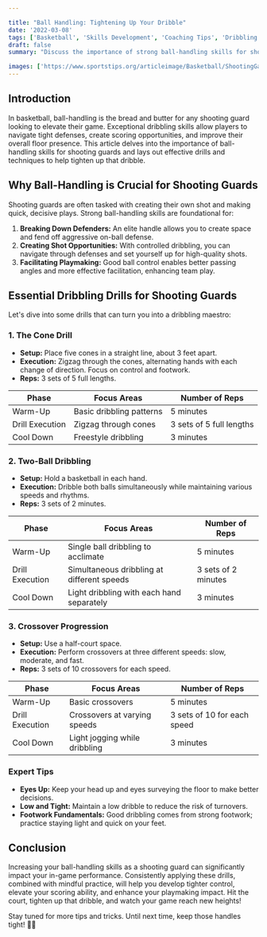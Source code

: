 ```yaml
---

title: "Ball Handling: Tightening Up Your Dribble"
date: '2022-03-08'
tags: ['Basketball', 'Skills Development', 'Coaching Tips', 'Dribbling Drills', 'Shooting Guards']
draft: false
summary: "Discuss the importance of strong ball-handling skills for shooting guards, including drills and techniques to improve control."

images: ['https://www.sportstips.org/articleimage/Basketball/ShootingGaurd/ball_handling_tightening_up_your_dribble.webp']
---
```


## Introduction

In basketball, ball-handling is the bread and butter for any shooting guard looking to elevate their game. Exceptional dribbling skills allow players to navigate tight defenses, create scoring opportunities, and improve their overall floor presence. This article delves into the importance of ball-handling skills for shooting guards and lays out effective drills and techniques to help tighten up that dribble.

## Why Ball-Handling is Crucial for Shooting Guards

Shooting guards are often tasked with creating their own shot and making quick, decisive plays. Strong ball-handling skills are foundational for:

1. **Breaking Down Defenders:** An elite handle allows you to create space and fend off aggressive on-ball defense.
2. **Creating Shot Opportunities:** With controlled dribbling, you can navigate through defenses and set yourself up for high-quality shots.
3. **Facilitating Playmaking:** Good ball control enables better passing angles and more effective facilitation, enhancing team play.

## Essential Dribbling Drills for Shooting Guards

Let's dive into some drills that can turn you into a dribbling maestro:

### 1. The Cone Drill

- **Setup:** Place five cones in a straight line, about 3 feet apart.
- **Execution:** Zigzag through the cones, alternating hands with each change of direction. Focus on control and footwork.
- **Reps:** 3 sets of 5 full lengths.

| Phase            | Focus Areas             | Number of Reps            |
|------------------|-------------------------|---------------------------|
| Warm-Up          | Basic dribbling patterns| 5 minutes                 |
| Drill Execution  | Zigzag through cones    | 3 sets of 5 full lengths  |
| Cool Down        | Freestyle dribbling     | 3 minutes                 |

### 2. Two-Ball Dribbling

- **Setup:** Hold a basketball in each hand.
- **Execution:** Dribble both balls simultaneously while maintaining various speeds and rhythms.
- **Reps:** 3 sets of 2 minutes.

| Phase            | Focus Areas                                      | Number of Reps            |
|------------------|--------------------------------------------------|---------------------------|
| Warm-Up          | Single ball dribbling to acclimate               | 5 minutes                 |
| Drill Execution  | Simultaneous dribbling at different speeds       | 3 sets of 2 minutes       |
| Cool Down        | Light dribbling with each hand separately        | 3 minutes                 |

### 3. Crossover Progression

- **Setup:** Use a half-court space.
- **Execution:** Perform crossovers at three different speeds: slow, moderate, and fast.
- **Reps:** 3 sets of 10 crossovers for each speed.

| Phase            | Focus Areas                                    | Number of Reps            |
|------------------|------------------------------------------------|---------------------------|
| Warm-Up          | Basic crossovers                               | 5 minutes                 |
| Drill Execution  | Crossovers at varying speeds                   | 3 sets of 10 for each speed|
| Cool Down        | Light jogging while dribbling                  | 3 minutes                 |

### Expert Tips

- **Eyes Up:** Keep your head up and eyes surveying the floor to make better decisions.
- **Low and Tight:** Maintain a low dribble to reduce the risk of turnovers.
- **Footwork Fundamentals:** Good dribbling comes from strong footwork; practice staying light and quick on your feet.

## Conclusion

Increasing your ball-handling skills as a shooting guard can significantly impact your in-game performance. Consistently applying these drills, combined with mindful practice, will help you develop tighter control, elevate your scoring ability, and enhance your playmaking impact. Hit the court, tighten up that dribble, and watch your game reach new heights!

Stay tuned for more tips and tricks. Until next time, keep those handles tight! 💪🏀